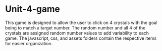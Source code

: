 # Unit-4-game

This game is designed to allow the user to click on 4 crystals with the goal being to match a target number. The random number and all 4 of the crystals are assigned random number values to add variability to each game. The javascript, css, and assets folders contain the respective items for easier organization. 